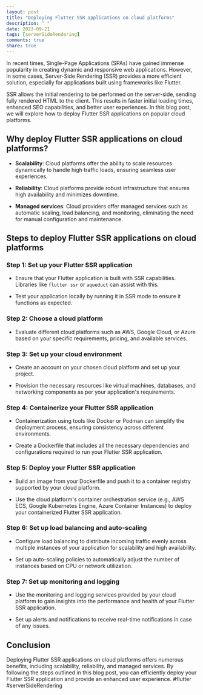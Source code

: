 ```yaml
---
layout: post
title: "Deploying Flutter SSR applications on cloud platforms"
description: " "
date: 2023-09-21
tags: [serverSideRendering]
comments: true
share: true
---
```


In recent times, Single-Page Applications (SPAs) have gained immense popularity in creating dynamic and responsive web applications. However, in some cases, Server-Side Rendering (SSR) provides a more efficient solution, especially for applications built using frameworks like Flutter.

SSR allows the initial rendering to be performed on the server-side, sending fully rendered HTML to the client. This results in faster initial loading times, enhanced SEO capabilities, and better user experiences. In this blog post, we will explore how to deploy Flutter SSR applications on popular cloud platforms.

## Why deploy Flutter SSR applications on cloud platforms?

* **Scalability**: Cloud platforms offer the ability to scale resources dynamically to handle high traffic loads, ensuring seamless user experiences.

* **Reliability**: Cloud platforms provide robust infrastructure that ensures high availability and minimizes downtime.

* **Managed services**: Cloud providers offer managed services such as automatic scaling, load balancing, and monitoring, eliminating the need for manual configuration and maintenance.

## Steps to deploy Flutter SSR applications on cloud platforms

### Step 1: Set up your Flutter SSR application

* Ensure that your Flutter application is built with SSR capabilities. Libraries like `flutter ssr` or `aqueduct` can assist with this.

* Test your application locally by running it in SSR mode to ensure it functions as expected.

### Step 2: Choose a cloud platform

* Evaluate different cloud platforms such as AWS, Google Cloud, or Azure based on your specific requirements, pricing, and available services.

### Step 3: Set up your cloud environment

* Create an account on your chosen cloud platform and set up your project.

* Provision the necessary resources like virtual machines, databases, and networking components as per your application's requirements.

### Step 4: Containerize your Flutter SSR application

* Containerization using tools like Docker or Podman can simplify the deployment process, ensuring consistency across different environments.

* Create a Dockerfile that includes all the necessary dependencies and configurations required to run your Flutter SSR application.

### Step 5: Deploy your Flutter SSR application

* Build an image from your Dockerfile and push it to a container registry supported by your cloud platform.

* Use the cloud platform's container orchestration service (e.g., AWS ECS, Google Kubernetes Engine, Azure Container Instances) to deploy your containerized Flutter SSR application.

### Step 6: Set up load balancing and auto-scaling

* Configure load balancing to distribute incoming traffic evenly across multiple instances of your application for scalability and high availability.

* Set up auto-scaling policies to automatically adjust the number of instances based on CPU or network utilization.

### Step 7: Set up monitoring and logging

* Use the monitoring and logging services provided by your cloud platform to gain insights into the performance and health of your Flutter SSR application.

* Set up alerts and notifications to receive real-time notifications in case of any issues.

## Conclusion

Deploying Flutter SSR applications on cloud platforms offers numerous benefits, including scalability, reliability, and managed services. By following the steps outlined in this blog post, you can efficiently deploy your Flutter SSR application and provide an enhanced user experience. #flutter #serverSideRendering